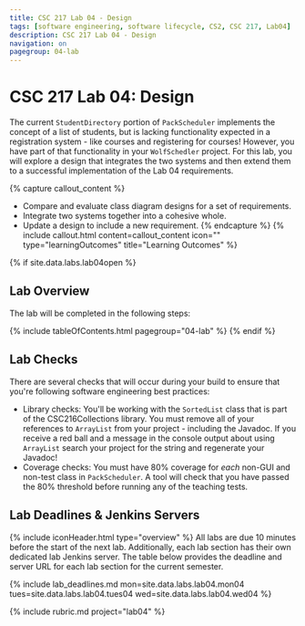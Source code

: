 ```yaml
---
title: CSC 217 Lab 04 - Design
tags: [software engineering, software lifecycle, CS2, CSC 217, Lab04]
description: CSC 217 Lab 04 - Design
navigation: on
pagegroup: 04-lab
---
```

# CSC 217 Lab 04: Design
The current `StudentDirectory` portion of `PackScheduler` implements the concept of a list of students, but is lacking functionality expected in a registration system - like courses and registering for courses!  However, you have part of that functionality in your `WolfSchedler` project.  For this lab, you will explore a design that integrates the two systems and then extend them to a successful implementation of the Lab 04 requirements.


{% capture callout_content %}
  * Compare and evaluate class diagram designs for a set of requirements.
  * Integrate two systems together into a cohesive whole.
  * Update a design to include a new requirement.
{% endcapture %}
{% include callout.html content=callout_content icon="" type="learningOutcomes" title="Learning Outcomes" %}


{% if site.data.labs.lab04open %}
## Lab Overview
The lab will be completed in the following steps:

{% include tableOfContents.html pagegroup="04-lab" %}
{% endif %}


## Lab Checks
There are several checks that will occur during your build to ensure that you're following software engineering best practices:

  * Library checks: You'll be working with the `SortedList` class that is part of the CSC216Collections library.  You must remove all of your references to `ArrayList` from your project - including the Javadoc.  If you receive a red ball and a message in the console output about using `ArrayList` search your project for the string and regenerate your Javadoc!
  * Coverage checks: You must have 80% coverage for *each* non-GUI and non-test class in `PackScheduler`.  A tool will check that you have passed the 80% threshold before running any of the teaching tests.


## Lab Deadlines & Jenkins Servers
{% include iconHeader.html type="overview" %}
All labs are due 10 minutes before the start of the next lab.  Additionally, each lab section has their own dedicated lab Jenkins server.  The table below provides the deadline and server URL for each lab section for the current semester.

{% include lab_deadlines.md mon=site.data.labs.lab04.mon04 tues=site.data.labs.lab04.tues04 wed=site.data.labs.lab04.wed04 %}

{% include rubric.md project="lab04"  %} 
